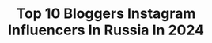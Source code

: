 ---
title: Top 10 Bloggers Instagram Influencers In Russia In 2024
description: >-
  Find top bloggers Instagram influencers in Russia in 2024. Most popular hashtags: #pcgamingsetup #pcmr #beachtentedvilla.
platform: Instagram
hits: 406
text_top: Discover the best Instagram profiles on inBeat.
text_bottom: Our database holds 406 Instagram influencers like this in Russia for you to work with.
profiles:
  - username: "palad1n"
    fullname: >-
      Andrey palad1n
    bio: >-
      👨🏻‍💻PC Engineer and blogger 🕹My Setup and me #PALAD1N 🛠PC Build Advice and collaboration! 📩Сотрудничество по бартеру и PC консультации в Direct!
    location: "Russia"
    followers: 49094
    engagement: 826
    commentsToLikes: 0.102221
    id: ck13bmzxgw7ks0i19s1hkqlfe
    verified: false
    hashtags: "#hototools, #hotohack, #hotolife, #pcbuilds"
  - username: "arusikmarkosyan_"
    fullname: >-
      Arusik Markosyan
    bio: >-
      Blogger ✨ photographer📸 смотри мои сториз вместо сериала work page👇🏻 📸@arusikmarkosyan_photography @photostudio_artfocus 👰‍♀️ @artfocus_production
    location: "Russia"
    followers: 115108
    engagement: 685
    commentsToLikes: 0.013490
    id: ck6udaptjk0o70j71qd40s8l0
    verified: false
    hashtags: "#feelinghappy"
  - username: "lyubalishnevskaya"
    fullname: >-
      Любовь Лишневская
    bio: >-
      Lifestyle Blogger / Tattoo master Cooperation Denis +7 (985) 305-44-14 Мой личный курс обучения тату👇🏼@lyubodorogo_tattoo Moscow 🦂
    location: "Russia"
    followers: 342273
    engagement: 538
    commentsToLikes: 0.003877
    id: ck5q3lh0tlb2j0i11y3niu3xf
    verified: false
    hashtags: ""
  - username: "razziyuwa"
    fullname: >-
      Raziya Kuziyeva
    bio: >-
      На хате у Разиюши founder: @waffle_kex 💜 Blogger| 🇰🇿 cooperation +7 707 787 7898
    location: "Russia"
    followers: 773200
    engagement: 858
    commentsToLikes: 0.005021
    id: ck6u7cnp9kqrg0j71ajwncet8
    verified: false
    hashtags: "#colorfulpeople"
  - username: "sasha_shklyaeva"
    fullname: >-
      Stylist/ Александра Шкляева
    bio: >-
      •Fashion blogger •Personal stylist
    location: "Russia"
    followers: 33153
    engagement: 399
    commentsToLikes: 0.032321
    id: ck0u81za969m60i197nt4sqwm
    verified: false
    hashtags: "#lorealprorussia, #lorealprolover, #steampodrussia"
  - username: "dots_foto"
    fullname: >-
      Дмитрий Доценко / Фотограф Алматы
    bio: >-
      🔥Professional photographer, Blogger 📷 Фотографирую Алматы и Казахстан 👇Реклама, сотрудничество, покупка фотографий
    location: "Russia"
    followers: 133092
    engagement: 1086
    commentsToLikes: 0.020089
    id: ckf5m2ei0rzeu0j23ktyjjf4u
    verified: false
    hashtags: "#moon, #kazakhstan, #mountains, #fullmoon"
  - username: "tanya_strelova"
    fullname: >-
      Tаня Стрелова
    bio: >-
      🎥Blogger YouTube 2.8 млн🍋 📩Сотрудничество: tanyastrelova@mail.ru 👇🏻Мой YouTube👇🏻
    location: "Russia"
    followers: 112208
    engagement: 383
    commentsToLikes: 0.028382
    id: ck6u4nlen4r2h0j71uaiomvhm
    verified: false
    hashtags: "#essencefest, #wildberries"
  - username: "vitaly_dedenko"
    fullname: >-
      Vitaly Dedenko
    bio: >-
      Follow and you’ll find here: ⠀ 🌍 most beautiful hotels, restaurants 🥂 luxury living in Dubai ⠀ I'll tell you how to become a travel blogger
    location: "Russia"
    followers: 1239951
    engagement: 300
    commentsToLikes: 0.006900
    id: ck5hnfkd0np4e0i11xiqivcma
    verified: false
    hashtags: "#fairmontmaldives, #beachtentedvilla, #fairmonthotels, #baglionimaldives"
  - username: "bogdanovich.elena"
    fullname: >-
      Elena Bogdanovich
    bio: >-
      Make-up Artist | YouTube Blogger | Influencer Work: pr@bogdanovich.ru
    location: "Russia"
    followers: 237854
    engagement: 287
    commentsToLikes: 0.008872
    id: ck14gqibm6jho0i19f8721gjo
    verified: false
    hashtags: "#tolerance, #tolerancecontrol, #controltheunexpected, #eauthermaleavenerussia"
  - username: "alvuwki"
    fullname: >-
      AMIRIAN ALVINA (Армянка)
    bio: >-
      ♱ JESUS IS KING ♱ Official account Blogger, influencer PR/Сотрудничество : +79852655594 PR/Сотрудничество : @alvuwki_pr
    location: "Russia"
    followers: 1760224
    engagement: 282
    commentsToLikes: 0.003178
    id: ck0tzf0ttq4mv0i1912ll3zu2
    verified: false
    hashtags: ""
---